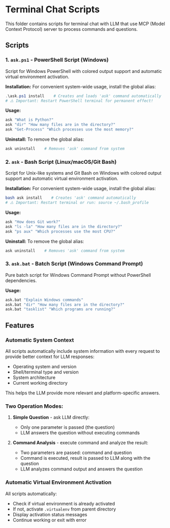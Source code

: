 # Terminal Chat Scripts

This folder contains scripts for terminal chat with LLM that use MCP (Model Context Protocol) server to process commands and questions.

## Scripts

### 1. `ask.ps1` - PowerShell Script (Windows)
Script for Windows PowerShell with colored output support and automatic virtual environment activation.

**Installation:** For convenient system-wide usage, install the global alias:
```powershell
.\ask.ps1 install    # Creates and loads 'ask' command automatically
# ⚠️ Important: Restart PowerShell terminal for permanent effect!
```

**Usage:**
```powershell
ask "What is Python?"
ask "dir" "How many files are in the directory?"
ask "Get-Process" "Which processes use the most memory?"
```

**Uninstall:** To remove the global alias:
```powershell
ask uninstall    # Removes 'ask' command from system
```

### 2. `ask` - Bash Script (Linux/macOS/Git Bash)
Script for Unix-like systems and Git Bash on Windows with colored output support and automatic virtual environment activation.

**Installation:** For convenient system-wide usage, install the global alias:
```bash
bash ask install    # Creates 'ask' command automatically
# ⚠️ Important: Restart terminal or run: source ~/.bash_profile
```

**Usage:**
```bash
ask "How does Git work?"
ask "ls -la" "How many files are in the directory?"
ask "ps aux" "Which processes use the most CPU?"
```

**Uninstall:** To remove the global alias:
```bash
ask uninstall    # Removes 'ask' command from system
```

### 3. `ask.bat` - Batch Script (Windows Command Prompt)
Pure batch script for Windows Command Prompt without PowerShell dependencies.

**Usage:**
```cmd
ask.bat "Explain Windows commands"
ask.bat "dir" "How many files are in the directory?"
ask.bat "tasklist" "Which programs are running?"
```

## Features

### Automatic System Context
All scripts automatically include system information with every request to provide better context for LLM responses:
- Operating system and version
- Shell/terminal type and version  
- System architecture
- Current working directory

This helps the LLM provide more relevant and platform-specific answers.

### Two Operation Modes:

1. **Simple Question** - ask LLM directly:
   - Only one parameter is passed (the question)
   - LLM answers the question without executing commands

2. **Command Analysis** - execute command and analyze the result:
   - Two parameters are passed: command and question
   - Command is executed, result is passed to LLM along with the question
   - LLM analyzes command output and answers the question

### Automatic Virtual Environment Activation

All scripts automatically:
- Check if virtual environment is already activated
- If not, activate `.virtualenv` from parent directory
- Display activation status messages
- Continue working or exit with error
